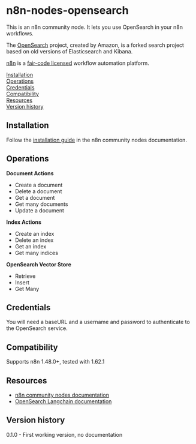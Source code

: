 # n8n-nodes-opensearch

This is an n8n community node. It lets you use OpenSearch in your n8n workflows.

The [OpenSearch](https://opensearch.org/) project, created by Amazon, is a forked search project based on old versions of Elasticsearch and Kibana.

[n8n](https://n8n.io/) is a [fair-code licensed](https://docs.n8n.io/reference/license/) workflow automation platform.

[Installation](#installation)  
[Operations](#operations)  
[Credentials](#credentials)  <!-- delete if no auth needed -->  
[Compatibility](#compatibility)  
[Resources](#resources)  
[Version history](#version-history)  <!-- delete if not using this section -->  

## Installation

Follow the [installation guide](https://docs.n8n.io/integrations/community-nodes/installation/) in the n8n community nodes documentation.

## Operations

**Document Actions**

 - Create a document
 - Delete a document
 - Get a document
 - Get many documents
 - Update a document

**Index Actions**

- Create an index
- Delete an index
- Get an index
- Get many indices

**OpenSearch Vector Store**

- Retrieve
- Insert
- Get Many

## Credentials

You will need a baseURL and a username and password to authenticate to the OpenSearch service.

## Compatibility

Supports n8n 1.48.0+, tested with 1.62.1

## Resources

* [n8n community nodes documentation](https://docs.n8n.io/integrations/community-nodes/)
* [OpenSearch Langchain documentation](https://js.langchain.com/docs/integrations/vectorstores/opensearch/)

## Version history

0.1.0 - First working version, no documentation


